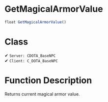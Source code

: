 # GetMagicalArmorValue
```js
float GetMagicalArmorValue()
```
# Class
✔ `Server: CDOTA_BaseNPC`  
✔ `Client: C_DOTA_BaseNPC`  

# Function Description
Returns current magical armor value.
